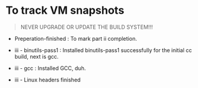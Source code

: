 # To track VM snapshots

> NEVER UPGRADE OR UPDATE THE BUILD SYSTEM!!! 

- Preperation-finished : To mark part ii completion. 

- iii - binutils-pass1 : Installed binutils-pass1 successfully for the initial cc build, next is gcc.

- iii - gcc : Installed GCC, duh.

- iii - Linux headers finished
